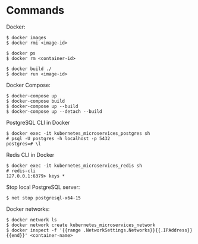 # Commands

Docker:

```TEXT
$ docker images
$ docker rmi <image-id>

$ docker ps
$ docker rm <container-id>

$ docker build ./
$ docker run <image-id>
```

Docker Compose:

```TEXT
$ docker-compose up
$ docker-compose build
$ docker-compose up --build
$ docker-compose up --detach --build
```

PostgreSQL CLI in Docker

```TEXT
$ docker exec -it kubernetes_microservices_postgres sh
# psql -U postgres -h localhost -p 5432
postgres=# \l
```

Redis CLI in Docker

```TEXT
$ docker exec -it kubernetes_microservices_redis sh
# redis-cli
127.0.0.1:6379> keys *
```

Stop local PostgreSQL server:

```TEXT
$ net stop postgresql-x64-15
```

Docker networks:

```TEXT
$ docker network ls
$ docker network create kubernetes_microservices_network
$ docker inspect -f '{{range .NetworkSettings.Networks}}{{.IPAddress}}{{end}}' <container-name>
```
